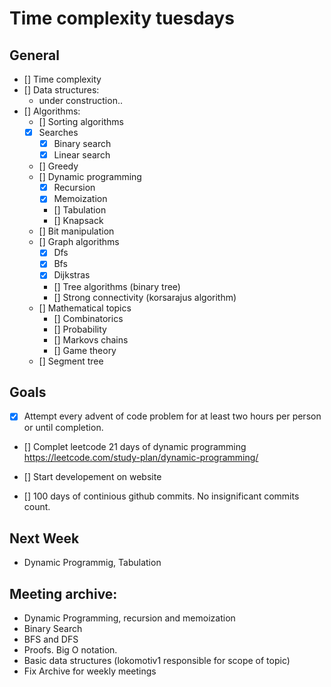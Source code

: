 # Time complexity tuesdays

## General

- [] Time complexity
- [] Data structures:
    - under construction..
- [] Algorithms:
    - [] Sorting algorithms
    - [x] Searches
        - [X] Binary search
        - [x] Linear search
    - [] Greedy
    - [] Dynamic programming
        - [x] Recursion
        - [x] Memoization
        - [] Tabulation
        - [] Knapsack 
    - [] Bit manipulation
    - [] Graph algorithms
        - [x] Dfs
        - [x] Bfs
        - [x] Dijkstras
        - [] Tree algorithms (binary tree)
        - [] Strong connectivity (korsarajus algorithm)
    - [] Mathematical topics
        - [] Combinatorics
        - [] Probability
        - [] Markovs chains
        - [] Game theory
    - [] Segment tree

## Goals

- [x] Attempt every advent of code problem for at least two hours per person or until completion.

- [] Complet leetcode 21 days of dynamic programming https://leetcode.com/study-plan/dynamic-programming/

- [] Start developement on website

- [] 100 days of continious github commits. No insignificant commits count. 

## Next Week

- Dynamic Programmig, Tabulation


## Meeting archive:

- Dynamic Programming, recursion and memoization
- Binary Search
- BFS and DFS
- Proofs. Big O notation. 
- Basic data structures (lokomotiv1 responsible for scope of topic)
- Fix Archive for weekly meetings


